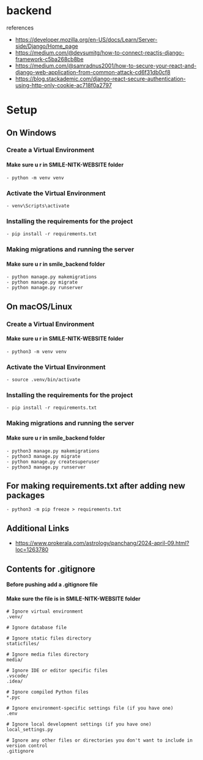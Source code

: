 # backend
references
- https://developer.mozilla.org/en-US/docs/Learn/Server-side/Django/Home_page
- https://medium.com/@devsumitg/how-to-connect-reactjs-django-framework-c5ba268cb8be
- https://medium.com/@samradnus2001/how-to-secure-your-react-and-django-web-application-from-common-attack-cd6f31db0cf8
- https://blog.stackademic.com/django-react-secure-authentication-using-http-only-cookie-ac718f0a2797

# Setup

## On Windows

### Create a Virtual Environment 

#### Make sure u r in SMILE-NITK-WEBSITE folder
```
- python -m venv venv
```
### Activate the Virtual Environment 
```
- venv\Scripts\activate
```
### Installing the requirements for the project
```
- pip install -r requirements.txt
```
### Making migrations and running the server

#### Make sure u r in smile_backend folder
```
- python manage.py makemigrations
- python manage.py migrate
- python manage.py runserver
```
## On macOS/Linux

### Create a Virtual Environment 

#### Make sure u r in SMILE-NITK-WEBSITE folder
```
- python3 -m venv venv
```

### Activate the Virtual Environment 

```
- source .venv/bin/activate
```

### Installing the requirements for the project
```
- pip install -r requirements.txt
```
### Making migrations and running the server

#### Make sure u r in smile_backend folder
```
- python3 manage.py makemigrations
- python3 manage.py migrate
- python manage.py createsuperuser
- python3 manage.py runserver
```

## For making requirements.txt after adding new packages
```
- python3 -m pip freeze > requirements.txt
```
## Additional Links

- https://www.prokerala.com/astrology/panchang/2024-april-09.html?loc=1263780





## Contents for .gitignore
#### Before pushing add a .gitignore file
#### Make sure the file is in SMILE-NITK-WEBSITE folder

```
# Ignore virtual environment
.venv/

# Ignore database file

# Ignore static files directory
staticfiles/

# Ignore media files directory
media/

# Ignore IDE or editor specific files
.vscode/
.idea/

# Ignore compiled Python files
*.pyc

# Ignore environment-specific settings file (if you have one)
.env

# Ignore local development settings (if you have one)
local_settings.py

# Ignore any other files or directories you don't want to include in version control
.gitignore

```